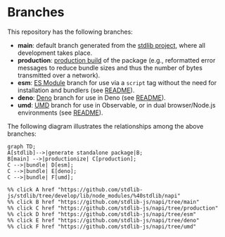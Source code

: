 <!--

@license Apache-2.0

Copyright (c) 2022 The Stdlib Authors.

Licensed under the Apache License, Version 2.0 (the "License");
you may not use this file except in compliance with the License.
You may obtain a copy of the License at

    http://www.apache.org/licenses/LICENSE-2.0

Unless required by applicable law or agreed to in writing, software
distributed under the License is distributed on an "AS IS" BASIS,
WITHOUT WARRANTIES OR CONDITIONS OF ANY KIND, either express or implied.
See the License for the specific language governing permissions and
limitations under the License.

-->

# Branches

This repository has the following branches:

-   **main**: default branch generated from the [stdlib project][stdlib-url], where all development takes place.
-   **production**: [production build][production-url] of the package (e.g., reformatted error messages to reduce bundle sizes and thus the number of bytes transmitted over a network).
-   **esm**: [ES Module][esm-url] branch for use via a `script` tag without the need for installation and bundlers (see [README][esm-readme]).
-   **deno**: [Deno][deno-url] branch for use in Deno (see [README][deno-readme]).
-   **umd**: [UMD][umd-url] branch for use in Observable, or in dual browser/Node.js environments (see [README][umd-readme]).

The following diagram illustrates the relationships among the above branches:

```mermaid
graph TD;
A[stdlib]-->|generate standalone package|B;
B[main] -->|productionize| C[production];
C -->|bundle| D[esm];
C -->|bundle| E[deno];
C -->|bundle| F[umd];

%% click A href "https://github.com/stdlib-js/stdlib/tree/develop/lib/node_modules/%40stdlib/napi"
%% click B href "https://github.com/stdlib-js/napi/tree/main"
%% click C href "https://github.com/stdlib-js/napi/tree/production"
%% click D href "https://github.com/stdlib-js/napi/tree/esm"
%% click E href "https://github.com/stdlib-js/napi/tree/deno"
%% click F href "https://github.com/stdlib-js/napi/tree/umd"
```

[stdlib-url]: https://github.com/stdlib-js/stdlib/tree/develop/lib/node_modules/%40stdlib/napi
[production-url]: https://github.com/stdlib-js/napi/tree/production
[deno-url]: https://github.com/stdlib-js/napi/tree/deno
[deno-readme]: https://github.com/stdlib-js/napi/blob/deno/README.md
[umd-url]: https://github.com/stdlib-js/napi/tree/umd
[umd-readme]: https://github.com/stdlib-js/napi/blob/umd/README.md
[esm-url]: https://github.com/stdlib-js/napi/tree/esm
[esm-readme]: https://github.com/stdlib-js/napi/blob/esm/README.md